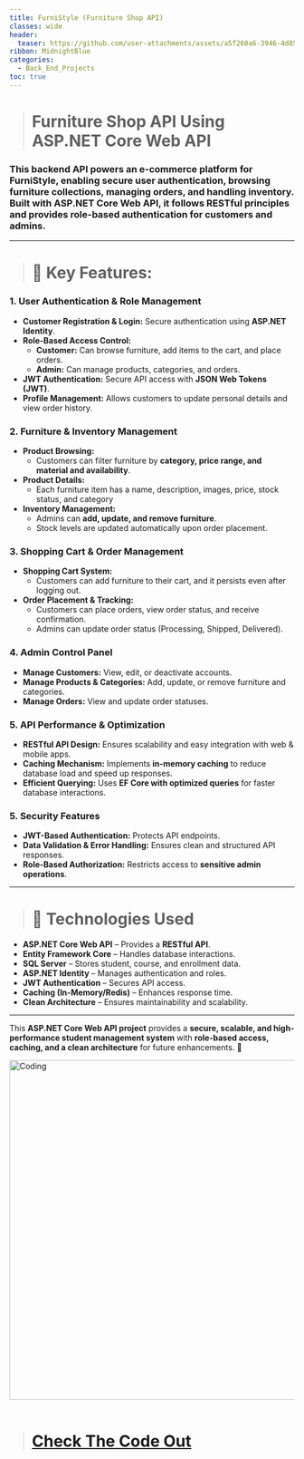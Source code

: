 ```yaml
---
title: FurniStyle (Furniture Shop API)
classes: wide
header:
  teaser: https://github.com/user-attachments/assets/a5f260a6-3946-4d85-825e-5b7a150cd34f
ribbon: MidnightBlue
categories:
  - Back_End_Projects
toc: true
---
```



> # Furniture Shop API Using ASP.NET Core Web API

### This backend API powers an e-commerce platform for FurniStyle, enabling secure user authentication, browsing furniture collections, managing orders, and handling inventory. Built with ASP.NET Core Web API, it follows RESTful principles and provides role-based authentication for customers and admins.

---

> # **🔹 Key Features:**

### **1. User Authentication & Role Management**
- **Customer Registration & Login:** Secure authentication using **ASP.NET Identity**.  
- **Role-Based Access Control:**  
  - **Customer:**  Can browse furniture, add items to the cart, and place orders.  
  - **Admin:** Can manage products, categories, and orders. 
- **JWT Authentication:** Secure API access with **JSON Web Tokens (JWT)**.  
- **Profile Management:** Allows customers to update personal details and view order history.  

### **2. Furniture & Inventory Management**
- **Product Browsing:**
  - Customers can filter furniture by **category, price range, and material and availability**.  
- **Product Details:**  
  - Each furniture item has a name, description, images, price, stock status, and category  
- **Inventory Management:**  
  - Admins can **add, update, and remove furniture**.  
  - Stock levels are updated automatically upon order placement.  

### **3. Shopping Cart & Order Management**
- **Shopping Cart System:**
  - Customers can add furniture to their cart, and it persists even after logging out.  
- **Order Placement & Tracking:**  
  - Customers can place orders, view order status, and receive confirmation.
  - Admins can update order status (Processing, Shipped, Delivered).

### **4. Admin Control Panel**
- **Manage Customers:** View, edit, or deactivate accounts.  
- **Manage Products & Categories:** Add, update, or remove furniture and categories.
- **Manage Orders:** View and update order statuses.

### **5. API Performance & Optimization**
- **RESTful API Design:** Ensures scalability and easy integration with web & mobile apps.  
- **Caching Mechanism:** Implements **in-memory caching** to reduce database load and speed up responses.  
- **Efficient Querying:** Uses **EF Core with optimized queries** for faster database interactions.  

### **5. Security Features**
- **JWT-Based Authentication:** Protects API endpoints.  
- **Data Validation & Error Handling:** Ensures clean and structured API responses.  
- **Role-Based Authorization:** Restricts access to **sensitive admin operations**.  

---

> # **🔹 Technologies Used**
- **ASP.NET Core Web API** – Provides a **RESTful API**.  
- **Entity Framework Core** – Handles database interactions.  
- **SQL Server** – Stores student, course, and enrollment data.  
- **ASP.NET Identity** – Manages authentication and roles.  
- **JWT Authentication** – Secures API access.  
- **Caching (In-Memory/Redis)** – Enhances response time.  
- **Clean Architecture** – Ensures maintainability and scalability.  

---


This **ASP.NET Core Web API project** provides a **secure, scalable, and high-performance student management system** with **role-based access, caching, and a clean architecture** for future enhancements. 🚀
<br>

<img   alt="Coding" width="600" src="https://github.com/user-attachments/assets/b32d8560-79bf-4c9d-babf-73ecea391761"> <br><br>



> # [Check The Code Out ](https://github.com/HusseinAdel7/FurniStyleAPI)
